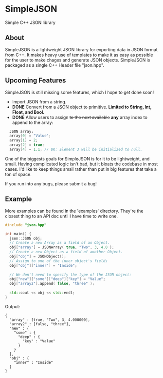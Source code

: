 # SimpleJSON
Simple C++ JSON library

## About
SimpleJSON is a lightweight JSON library for exporting data in JSON format from C++. It makes heavy use of templates to make it as easy as possible for the user to make chages and generate JSON objects. SimpleJSON is packaged as a single C++ Header file "json.hpp". 

## Upcoming Features
SimpleJSON is still missing some features, which I hope to get done soon!
* Import JSON from a string.
* **DONE** Convert from a JSON object to primitive. **Limited to String, Int, Float, and Bool.**
* **DONE** Allow users to assign ~~to the next available~~ **any** array index to append to the array:
```cpp
  JSON array;
  array[0] = "Value";
  array[1] = 2;
  array[2] = true;
  array[4] = 1.1; // OK: Element 3 will be initialized to null.
```
One of the biggests goals for SimpleJSON is for it to be lightweight, and small. Having complicated logic isn't bad, but it bloats the codebase in most cases. I'd like to keep things small rather than put in big features that take a ton of space.

If you run into any bugs, please submit a bug!

## Example
More examples can be found in the 'examples' directory. They're the closest thing to an API doc until I have time to write one.

```cpp
#include "json.hpp"

int main() {
  json::JSON obj;
  // Create a new Array as a field of an Object.
  obj["array"] = JSONArray( true, "Two", 3, 4.0 );
  // Create a new Object as a field of another Object.
  obj["obj"] = JSONObject();
  // Assign to one of the inner object's fields
  obj["obj"]["inner"] = "Inside";
  
  // We don't need to specify the type of the JSON object:
  obj["new"]["some"]["deep"]["key"] = "Value";
  obj["array2"].append( false, "three" );
  
  std::cout << obj << std::endl;
}
```
Output:
``` 
{
  "array" : [true, "Two", 3, 4.000000],
  "array2" : [false, "three"],
  "new" : {
    "some" : {
      "deep" : {
        "key" : "Value"
      }
    }
  },
  "obj" : {
    "inner" : "Inside"
  }
}
```  
